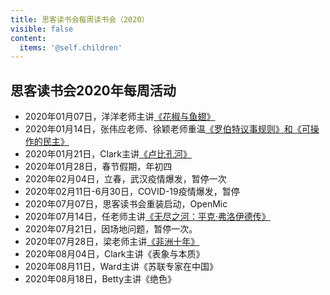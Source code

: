 ```yaml
---
title: 思客读书会每周读书会（2020）
visible: false
content:
  items: '@self.children'
---
```


## 思客读书会2020年每周活动

  * 2020年01月07日，洋洋老师主讲[《花椒与鱼翅》](./200107_huajiao_yuchi_yangyang)
  * 2020年01月14日，张伟应老师、徐颖老师重温[《罗伯特议事规则》和《可操作的民主》](./200114_robert_zhangwy_xuyin)
  * 2020年01月21日，Clark主讲[《卢比孔河》](./200121_rubicon_clark)
  * 2020年01月28日，春节假期，年初四
  * 2020年02月04日，立春，武汉疫情爆发，暂停一次
  * 2020年02月11日-6月30日，COVID-19疫情爆发，暂停
  * 2020年07月07日，思客读书会重装启动，OpenMic
  * 2020年07月14日，任老师主讲[《无尽之河：平克·弗洛伊德传》](./200714_pink_floyd)
  * 2020年07月21日，因场地问题，暂停一次。
  * 2020年07月28日，梁老师主讲[《非洲十年》](./200728_ten_years_in_africa)
  * 2020年08月04日，Clark主讲《表象与本质》
  * 2020年08月11日，Ward主讲《苏联专家在中国》
  * 2020年08月18日，Betty主讲《绝色》
  

